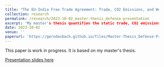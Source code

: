 ```yaml
---
title: "The EU-India Free Trade Agreement: Trade, CO2 Emissions, and Welfare Effects under the Carbon Border Adjustment Mechanism"
collection: research
permalink: /research/2023-10-02_master-thesis_defense-presentation
excerpt: 'My master's thesis quantifies the static trade, CO2 emissions, and welfare effects associated with a phase-in of the Carbon Border Adjustment Mechanism (CBAM) and the EU-India Free Trade Agreement. A general equilibrium model relying on the Armington assumption as a motive for trade is used to evaluate both counterfactual general equilibrium policy changes, ex-ante. Then, the effects of the CBAM are compared to the effects of the EU-India FTA. Multilateral country-sector level data on trade flows and CO2 emissions stem from the OECD Inter-Country Input-Output Tables (ICIO) and the Trade in Embodied CO2 Database (TECO2).'
date: 2023-10-02
venue: ''
paperurl: 'https://gerodasbach.github.io/files/Master-Thesis_Defense-Presentation.pdf'
---
```

This paper is work in progress. It is based on my master's thesis. 

[Presentation slides here](https://gerodasbach.github.io/files/Master-Thesis_Defense-Presentation.pdf)


